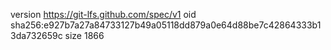 version https://git-lfs.github.com/spec/v1
oid sha256:e927b7a27a84733127b49a05118dd879a0e64d88be7c42864333b13da732659c
size 1866
